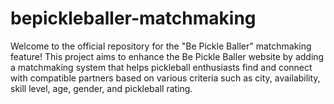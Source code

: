 # bepickleballer-matchmaking
Welcome to the official repository for the "Be Pickle Baller" matchmaking feature! This project aims to enhance the Be Pickle Baller website by adding a matchmaking system that helps pickleball enthusiasts find and connect with compatible partners based on various criteria such as city, availability, skill level, age, gender, and pickleball rating.
